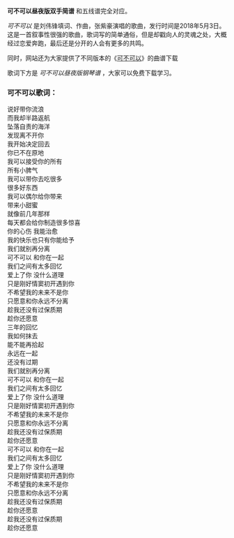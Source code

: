

**可不可以昼夜版双手简谱** 和五线谱完全对应。

_可不可以_
是刘伟锋填词、作曲，张紫豪演唱的歌曲，发行时间是2018年5月3日。这是一首叙事性很强的歌曲，歌词写的简单通俗，但是却戳向人的灵魂之处，大概经过恋爱奔跑，最后还是分开的人会有更多的共鸣。

同时，网站还为大家提供了不同版本的《[可不可以](Music-9610-可不可以-我可以接受你的所有所有小脾气-抖音热歌.html
"可不可以")》的曲谱下载

歌词下方是 _可不可以昼夜版钢琴谱_ ，大家可以免费下载学习。

### 可不可以歌词：

说好带你流浪  
而我却半路返航  
坠落自责的海洋  
发现离不开你  
我开始决定回去  
你已不在原地  
我可以接受你的所有  
所有小脾气  
我可以带你去吃很多  
很多好东西  
我可以偶尔给你带来  
带来小甜蜜  
就像前几年那样  
每天都会给你制造很多惊喜  
你的心伤 我能治愈  
我的快乐也只有你能给予  
我们就别再分离  
可不可以 和你在一起  
我们之间有太多回忆  
爱上了你 没什么道理  
只是刚好情窦初开遇到你  
不希望我的未来不是你  
只愿意和你永远不分离  
趁我还没有过保质期  
趁你还愿意  
三年的回忆  
我如何抹去  
能不能再拾起  
永远在一起  
还没有过期  
我们就别再分离  
可不可以 和你在一起  
我们之间有太多回忆  
爱上了你 没什么道理  
只是刚好情窦初开遇到你  
不希望我的未来不是你  
只愿意和你永远不分离  
趁我还没有过保质期  
趁你还愿意  
可不可以 和你在一起  
我们之间有太多回忆  
爱上了你 没什么道理  
只是刚好情窦初开遇到你  
不希望我的未来不是你  
只愿意和你永远不分离  
趁我还没有过保质期  
趁你还愿意  
趁我还没有过保质期  
趁你还愿意

